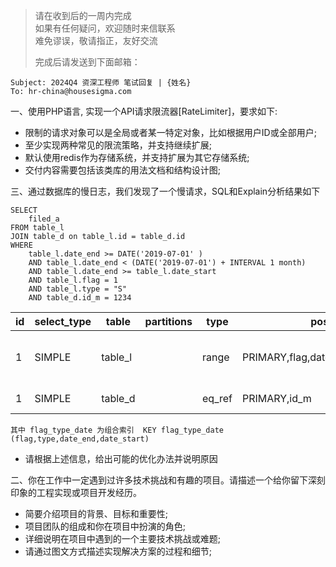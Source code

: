 > 请在收到后的一周内完成   
> 如果有任何疑问，欢迎随时来信联系   
> 难免谬误，敬请指正，友好交流   
>   
> 完成后请发送到下面邮箱：   
```
Subject: 2024Q4 资深工程师 笔试回复 | {姓名}
To: hr-china@housesigma.com
```

一、使用PHP语言, 实现一个API请求限流器[RateLimiter]，要求如下:
  - 限制的请求对象可以是全局或者某一特定对象，比如根据用户ID或全部用户;
  - 至少实现两种常见的限流策略，并支持继续扩展;
  - 默认使用redis作为存储系统，并支持扩展为其它存储系统;
  - 交付内容需要包括该类库的用法文档和结构设计图;

三、通过数据库的慢日志，我们发现了一个慢请求，SQL和Explain分析结果如下
```
SELECT 
    filed_a
FROM table_l 
JOIN table_d on table_l.id = table_d.id
WHERE
    table_l.date_end >= DATE('2019-07-01' )
    AND table_l.date_end < (DATE('2019-07-01') + INTERVAL 1 month)
    AND table_l.date_end >= table_l.date_start
    AND table_l.flag = 1
    AND table_l.type = "S"
    AND table_d.id_m = 1234
```

| id  | select_type | table   | partitions | type   | possible_keys                             | key            | key_len | ref        | rows  | filtered | Extra                    |
| --- | ----------- | ------- | ---------- | ------ | ----------------------------------------- | -------------- | ------- | ---------- | ----- | -------- | ------------------------ |
| 1   | SIMPLE      | table_l |            | range  | PRIMARY,flag,date_end,type,flag_type_date | flag_type_date | 40      |            | 61708 | 33.33    | Using where; Using index |
| 1   | SIMPLE      | table_d |            | eq_ref | PRIMARY,id_m                              | PRIMARY        | 4       | table_l.id | 1     | 5.00     | Using where              |
`其中 flag_type_date 为组合索引  KEY flag_type_date (flag,type,date_end,date_start)`
- 请根据上述信息，给出可能的优化办法并说明原因 


二、你在工作中一定遇到过许多技术挑战和有趣的项目。请描述一个给你留下深刻印象的工程实现或项目开发经历。
  - 简要介绍项目的背景、目标和重要性; 
  - 项目团队的组成和你在项目中扮演的角色;
  - 详细说明在项目中遇到的一个主要技术挑战或难题;
  - 请通过图文方式描述实现解决方案的过程和细节;